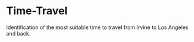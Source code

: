 # Time-Travel
Identification of the most suitable time to travel from Irvine to Los Angeles and back.
